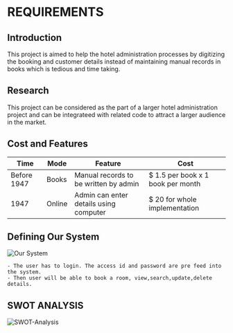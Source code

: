 # REQUIREMENTS

## Introduction
This project is aimed to help the hotel administration processes by digitizing the booking and customer details instead of maintaining manual records in books which is tedious and time taking. 

## Research
This project can be considered as the part of a larger hotel administration project and can be integrateed with related code to attract a larger audience in the market.

## Cost and Features
| Time | Mode |Feature| Cost | 
| ----- | ----- | ------- | ---------|
| Before 1947 | Books | Manual records to be written by admin | $ 1.5 per book x 1 book per month |
| 1947 | Online | Admin can enter details using computer | $ 20 for whole implementation |

## Defining Our System
   ![Our System]()
    
    
    - The user has to login. The access id and password are pre feed into the system.
    - Then user will be able to book a room, view,search,update,delete details.

## SWOT ANALYSIS
![SWOT-Analysis]()
